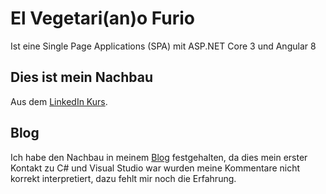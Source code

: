 # El Vegetari(an)o Furio

Ist eine Single Page Applications (SPA) mit ASP.NET Core 3 und Angular 8

## Dies ist mein Nachbau 
Aus dem [LinkedIn Kurs](https://www.linkedin.com/learning/single-page-applications-spa-mit-asp-dot-net-core-3-und-angular-8).

## Blog
Ich habe den Nachbau in meinem [Blog](https://ooo.ejo.ooo-training-ooo.oje.ooo/2020/08/10/single-page-application-spa-mit-asp-net-core-3-und-angular/) festgehalten, da dies mein erster Kontakt zu C# und Visual Studio war wurden meine Kommentare nicht korrekt interpretiert, dazu fehlt mir noch die Erfahrung.  

